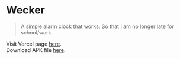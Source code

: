 # Wecker

> A simple alarm clock that works. So that I am no longer late for school/work.

Visit Vercel page [here](https://wecker.vercel.app/).  
Download APK file [here](https://github.com/dsaemii/wecker/blob/main/app-release.apk.zip).

